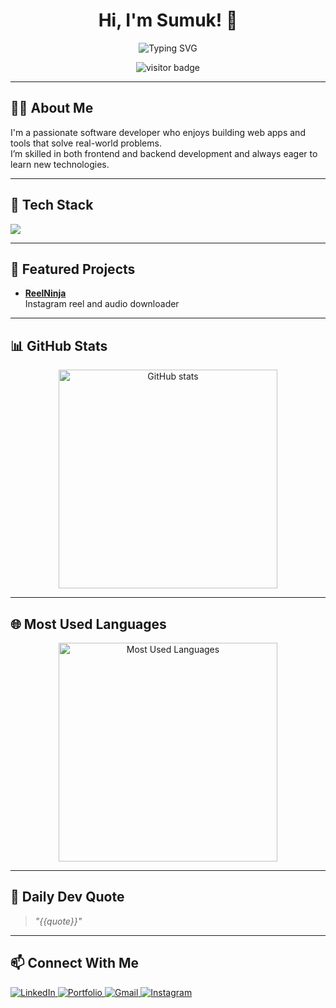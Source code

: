 <h1 align="center">Hi, I'm Sumuk! 👋</h1>

<p align="center">
  <img src="https://readme-typing-svg.demolab.com?font=Fira+Code&size=24&pause=1000&color=00BCD4&width=440&lines=Software+Developer;Problem+Solver;Tech+Enthusiast" alt="Typing SVG" />
</p>

<p align="center">
  <img src="https://visitor-badge.laobi.icu/badge?page_id=Sumuk007.sumuk&style=flat-square&label=Visitors&icon=eye" alt="visitor badge" />
</p>

---

## 🧑‍💻 About Me

I'm a passionate software developer who enjoys building web apps and tools that solve real-world problems.  
I’m skilled in both frontend and backend development and always eager to learn new technologies.

---

## 🚀 Tech Stack

<p align="left">
  <img src="https://skillicons.dev/icons?i=java,python,c,cpp,html,css,js,django,bootstrap,github" />
</p>

---

## 📂 Featured Projects

- **[ReelNinja](https://github.com/Sumuk007/ReelNinja)**  
  Instagram reel and audio downloader

---

## 📊 GitHub Stats

<p align="center">
  <img src="https://github-readme-stats.vercel.app/api?username=Sumuk007&show_icons=true&theme=tokyonight&hide_border=true&count_private=true&include_all_commits=true" alt="GitHub stats" width="350" />
</p>

---

## 🌐 Most Used Languages

<p align="center">
  <img src="https://github-readme-stats.vercel.app/api/top-langs/?username=Sumuk007&layout=compact&theme=tokyonight&hide_border=true" alt="Most Used Languages" width="350" />
</p>

---

## 🧠 Daily Dev Quote

> _"{{quote}}"_

---

## 📫 Connect With Me

<p align="left">
  <a href="https://www.linkedin.com/in/sumuk-7a45b9346" target="_blank">
    <img src="https://img.shields.io/badge/LinkedIn-%230077B5?style=for-the-badge&logo=linkedin&logoColor=white" alt="LinkedIn"/>
  </a>

  <a href="https://your-portfolio-link.com" target="_blank">
    <img src="https://img.shields.io/badge/Portfolio-%23000000?style=for-the-badge&logo=firefox&logoColor=white" alt="Portfolio"/>
  </a>

  <a href="mailto:sumukbhat007@gmail.com">
    <img src="https://img.shields.io/badge/Email-D14836?style=for-the-badge&logo=gmail&logoColor=white" alt="Gmail"/>
  </a>

  <a href="https://www.instagram.com/__sumuk__bhat__" target="_blank">
    <img src="https://img.shields.io/badge/Instagram-E4405F?style=for-the-badge&logo=instagram&logoColor=white" alt="Instagram"/>
  </a>
</p>